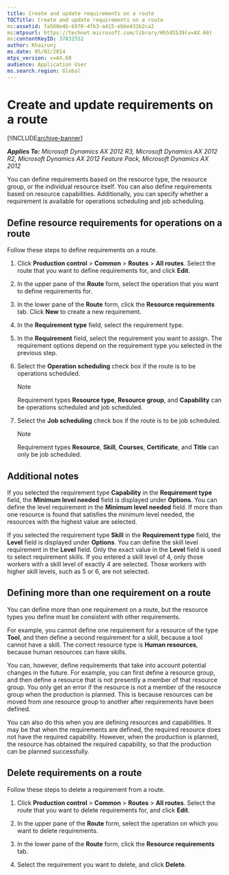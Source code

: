 ```yaml
---
title: Create and update requirements on a route
TOCTitle: Create and update requirements on a route
ms:assetid: fa560e4b-6970-4fb3-a415-ebbe431b2ca2
ms:mtpsurl: https://technet.microsoft.com/library/Hh545539(v=AX.60)
ms:contentKeyID: 37832552
author: Khairunj
ms.date: 05/02/2014
mtps_version: v=AX.60
audience: Application User
ms.search.region: Global
---
```


# Create and update requirements on a route 


[!INCLUDE[archive-banner](includes/archive-banner.md)]


_**Applies To:** Microsoft Dynamics AX 2012 R3, Microsoft Dynamics AX 2012 R2, Microsoft Dynamics AX 2012 Feature Pack, Microsoft Dynamics AX 2012_

You can define requirements based on the resource type, the resource group, or the individual resource itself. You can also define requirements based on resource capabilities. Additionally, you can specify whether a requirement is available for operations scheduling and job scheduling.

## Define resource requirements for operations on a route

Follow these steps to define requirements on a route.

1.  Click **Production control** \> **Common** \> **Routes** \> **All routes**. Select the route that you want to define requirements for, and click **Edit**.

2.  In the upper pane of the **Route** form, select the operation that you want to define requirements for.

3.  In the lower pane of the **Route** form, click the **Resource requirements** tab. Click **New** to create a new requirement.

4.  In the **Requirement type** field, select the requirement type.

5.  In the **Requirement** field, select the requirement you want to assign. The requirement options depend on the requirement type you selected in the previous step.

6.  Select the **Operation scheduling** check box if the route is to be operations scheduled.
    

    > [!NOTE]
    > <P>Requirement types <STRONG>Resource type</STRONG>, <STRONG>Resource group</STRONG>, and <STRONG>Capability</STRONG> can be operations scheduled and job scheduled.</P>



7.  Select the **Job scheduling** check box if the route is to be job scheduled.
    

    > [!NOTE]
    > <P>Requirement types <STRONG>Resource</STRONG>, <STRONG>Skill</STRONG>, <STRONG>Courses</STRONG>, <STRONG>Certificate</STRONG>, and <STRONG>Title</STRONG> can only be job scheduled.</P>



## Additional notes

If you selected the requirement type **Capability** in the **Requirement type** field, the **Minimum level needed** field is displayed under **Options**. You can define the level requirement in the **Minimum level needed** field. If more than one resource is found that satisfies the minimum level needed, the resources with the highest value are selected.

If you selected the requirement type **Skill** in the **Requirement type** field, the **Level** field is displayed under **Options**. You can define the skill level requirement in the **Level** field. Only the exact value in the **Level** field is used to select requirement skills. If you entered a skill level of 4, only those workers with a skill level of exactly 4 are selected. Those workers with higher skill levels, such as 5 or 6, are not selected.

## Defining more than one requirement on a route

You can define more than one requirement on a route, but the resource types you define must be consistent with other requirements.

For example, you cannot define one requirement for a resource of the type **Tool**, and then define a second requirement for a skill, because a tool cannot have a skill. The correct resource type is **Human resources**, because human resources can have skills.

You can, however, define requirements that take into account potential changes in the future. For example, you can first define a resource group, and then define a resource that is not presently a member of that resource group. You only get an error if the resource is not a member of the resource group when the production is planned. This is because resources can be moved from one resource group to another after requirements have been defined.

You can also do this when you are defining resources and capabilities. It may be that when the requirements are defined, the required resource does not have the required capability. However, when the production is planned, the resource has obtained the required capability, so that the production can be planned successfully.

## Delete requirements on a route

Follow these steps to delete a requirement from a route.

1.  Click **Production control** \> **Common** \> **Routes** \> **All routes**. Select the route that you want to delete requirements for, and click **Edit**.

2.  In the upper pane of the **Route** form, select the operation on which you want to delete requirements.

3.  In the lower pane of the **Route** form, click the **Resource requirements** tab.

4.  Select the requirement you want to delete, and click **Delete**.

  


